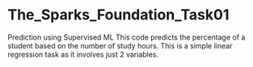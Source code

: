 # The_Sparks_Foundation_Task01
Prediction using Supervised ML
          This code predicts the percentage of a student based on the number of study hours. This is a simple linear regression task as it involves just 2 variables.
